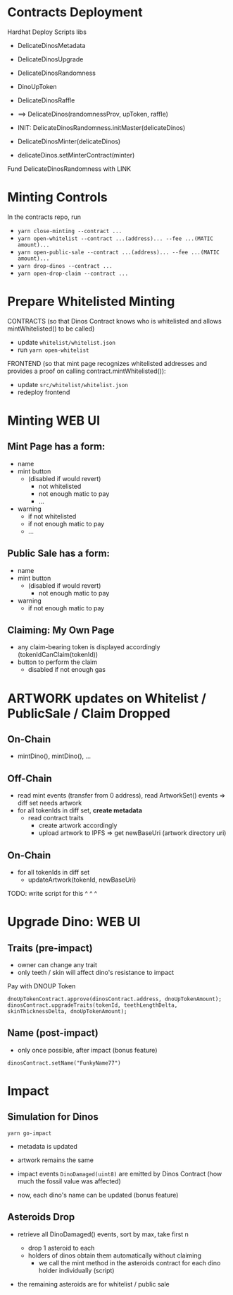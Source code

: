 # Contracts Deployment

Hardhat Deploy Scripts
libs
  - DelicateDinosMetadata
  - DelicateDinosUpgrade
  
  - DelicateDinosRandomness
  - DinoUpToken
  - DelicateDinosRaffle
   
  - ==> DelicateDinos(randomnessProv, upToken, raffle)

  - INIT: DelicateDinosRandomness.initMaster(delicateDinos)

  - DelicateDinosMinter(delicateDinos)
  - delicateDinos.setMinterContract(minter)

Fund DelicateDinosRandomness with LINK

# Minting Controls

In the contracts repo, run

- `yarn close-minting --contract ...`
- `yarn open-whitelist --contract ...(address)... --fee ...(MATIC amount)...`
- `yarn open-public-sale --contract ...(address)... --fee ...(MATIC amount)...`
- `yarn drop-dinos --contract ...`
- `yarn open-drop-claim --contract ...`

# Prepare Whitelisted Minting

CONTRACTS (so that Dinos Contract knows who is whitelisted and allows mintWhitelisted() to be called)
- update `whitelist/whitelist.json`
- run `yarn open-whitelist`
  
FRONTEND (so that mint page recognizes whitelisted addresses and provides a proof on calling contract.mintWhitelisted()):
- update `src/whitelist/whitelist.json`
- redeploy frontend

# Minting WEB UI

## Mint Page has a form: 
- name
- mint button
  - (disabled if would revert)
    - not whitelisted
    - not enough matic to pay
    - ...
- warning
  - if not whitelisted 
  - if not enough matic to pay
  - ...

## Public Sale has a form:
- name
- mint button
  - (disabled if would revert)
    - not enough matic to pay
- warning
  - if not enough matic to pay
  
## Claiming: My Own Page 
- any claim-bearing token is displayed accordingly (tokenIdCanClaim(tokenId))
- button to perform the claim
  - disabled if not enough gas

# ARTWORK updates on Whitelist / PublicSale / Claim Dropped

## On-Chain 
- mintDino(), mintDino(), ...

## Off-Chain 
- read mint events (transfer from 0 address), read ArtworkSet() events => diff set needs artwork
- for all tokenIds in diff set, **create metadata**
    - read contract traits
      - create artwork accordingly
      - upload artwork to IPFS => get newBaseUri (artwork directory uri)  

## On-Chain
- for all tokenIds in diff set
  - updateArtwork(tokenId, newBaseUri)
  
TODO: write script for this ^ ^ ^


# Upgrade Dino: WEB UI

## Traits (pre-impact)
- owner can change any trait
- only teeth / skin will affect dino's resistance to impact

Pay with DNOUP Token

`dnoUpTokenContract.approve(dinosContract.address, dnoUpTokenAmount);`
`dinosContract.upgradeTraits(tokenId, teethLengthDelta, skinThicknessDelta, dnoUpTokenAmount);`

## Name (post-impact)
- only once possible, after impact (bonus feature)

`dinosContract.setName("FunkyName77")`


# Impact

## Simulation for Dinos
`yarn go-impact`
- metadata is updated
- artwork remains the same
- impact events `DinoDamaged(uint8)` are emitted by Dinos Contract (how much the fossil value was affected)

- now, each dino's name can be updated (bonus feature)

## Asteroids Drop
- retrieve all DinoDamaged() events, sort by max, take first n
  - drop 1 asteroid to each
  - holders of dinos obtain them automatically without claiming
    - we call the mint method in the asteroids contract for each dino holder individually (script)

- the remaining asteroids are for whitelist / public sale